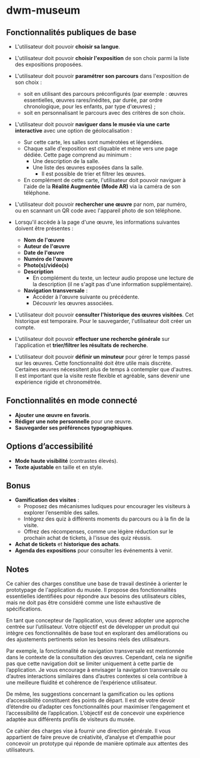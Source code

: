# dwm-museum

## Fonctionnalités publiques de base

- L'utilisateur doit pouvoir **choisir sa langue**.
- L'utilisateur doit pouvoir **choisir l'exposition** de son choix parmi la liste des expositions proposées.
- L'utilisateur doit pouvoir **paramétrer son parcours** dans l'exposition de son choix :  
  - soit en utilisant des parcours préconfigurés (par exemple : œuvres essentielles, œuvres rares/inédites, par durée, par ordre chronologique, pour les enfants, par type d'œuvres) ;  
  - soit en personnalisant le parcours avec des critères de son choix.

- L'utilisateur doit pouvoir **naviguer dans le musée via une carte interactive** avec une option de géolocalisation :  
  - Sur cette carte, les salles sont numérotées et légendées.  
  - Chaque salle d'exposition est cliquable et mène vers une page dédiée. Cette page comprend au minimum :  
    - Une description de la salle.  
    - Une liste des œuvres exposées dans la salle.  
      - Il est possible de trier et filtrer les œuvres.  
  - En complément de cette carte, l'utilisateur doit pouvoir naviguer à l'aide de la **Réalité Augmentée (Mode AR)** via la caméra de son téléphone.

- L'utilisateur doit pouvoir **rechercher une œuvre** par nom, par numéro, ou en scannant un QR code avec l'appareil photo de son téléphone.
- Lorsqu'il accède à la page d'une œuvre, les informations suivantes doivent être présentes :  
  - **Nom de l'œuvre**  
  - **Auteur de l'œuvre**  
  - **Date de l'œuvre**  
  - **Numéro de l'œuvre**  
  - **Photo(s)/vidéo(s)**  
  - **Description**  
    - En complément du texte, un lecteur audio propose une lecture de la description (il ne s'agit pas d'une information supplémentaire).  
  - **Navigation transversale** :  
    - Accéder à l'œuvre suivante ou précédente.  
    - Découvrir les œuvres associées.

- L'utilisateur doit pouvoir **consulter l'historique des œuvres visitées**. Cet historique est temporaire. Pour le sauvegarder, l'utilisateur doit créer un compte.
- L'utilisateur doit pouvoir **effectuer une recherche générale** sur l'application et **trier/filtrer les résultats de recherche**.

- L'utilisateur doit pouvoir **définir un minuteur** pour gérer le temps passé sur les œuvres. Cette fonctionnalité doit être utile mais discrète. Certaines œuvres nécessitent plus de temps à contempler que d'autres. Il est important que la visite reste flexible et agréable, sans devenir une expérience rigide et chronométrée.

## Fonctionnalités en mode connecté

- **Ajouter une œuvre en favoris**.  
- **Rédiger une note personnelle** pour une œuvre.  
- **Sauvegarder ses préférences typographiques**.

## Options d’accessibilité

- **Mode haute visibilité** (contrastes élevés).  
- **Texte ajustable** en taille et en style.

## Bonus

- **Gamification des visites** :  
  - Proposez des mécanismes ludiques pour encourager les visiteurs à explorer l’ensemble des salles.  
  - Intégrez des quiz à différents moments du parcours ou à la fin de la visite.  
  - Offrez des récompenses, comme une légère réduction sur le prochain achat de tickets, à l'issue des quiz réussis.
- **Achat de tickets** et **historique des achats**.
- **Agenda des expositions** pour consulter les événements à venir.

## Notes

Ce cahier des charges constitue une base de travail destinée à orienter le prototypage de l'application du musée. Il propose des fonctionnalités essentielles identifiées pour répondre aux besoins des utilisateurs cibles, mais ne doit pas être considéré comme une liste exhaustive de spécifications.

En tant que concepteur de l’application, vous devez adopter une approche centrée sur l’utilisateur. Votre objectif est de développer un produit qui intègre ces fonctionnalités de base tout en explorant des améliorations ou des ajustements pertinents selon les besoins réels des utilisateurs.

Par exemple, la fonctionnalité de navigation transversale est mentionnée dans le contexte de la consultation des œuvres. Cependant, cela ne signifie pas que cette navigation doit se limiter uniquement à cette partie de l’application. Je vous encourage à envisager la navigation transversale ou d’autres interactions similaires dans d’autres contextes si cela contribue à une meilleure fluidité et cohérence de l’expérience utilisateur.

De même, les suggestions concernant la gamification ou les options d’accessibilité constituent des points de départ. Il est de votre devoir d’étendre ou d’adapter ces fonctionnalités pour maximiser l’engagement et l’accessibilité de l’application. L’objectif est de concevoir une expérience  adaptée aux différents profils de visiteurs du musée.

Ce cahier des charges vise à fournir une direction générale. Il vous appartient de faire preuve de créativité, d’analyse et d’empathie pour concevoir un prototype qui réponde de manière optimale aux attentes des utilisateurs.
